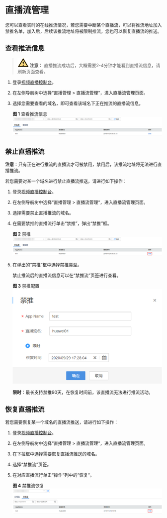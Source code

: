 # 直播流管理<a name="live010014"></a>

您可以查看实时的在线推流情况，若您需要中断某个直播流，可以将推流地址加入禁推名单，加入后，后续该推流地址将被限制推流，您也可以恢复直播流的推送。

## 查看推流信息<a name="section1050560172920"></a>

>![](public_sys-resources/icon-caution.gif) **注意：** 
>直播推流成功后，大概需要2-4分钟才能看到直播流信息，请刷新页面查看。

1.  登录[视频直播控制台](https://console.huaweicloud.com/live)。
2.  在左侧导航树中选择“直播管理 \> 直播流管理“，进入直播流管理页面。
3.  选择您需要查看的域名，即可查看该域名下正在推流的直播流信息。

    **图 1**  查看推流信息<a name="fig254458934"></a>  
    ![](figures/查看推流信息.png "查看推流信息")


## 禁止直播推流<a name="section21812043165011"></a>

**注意**：只有正在进行推流的直播流才可被禁用，禁用后，该推流地址将无法进行直播推流。

若您需要对某一个域名进行禁止直播流推送，请进行如下操作：

1.  登录[视频直播控制台](https://console.huaweicloud.com/live)。
2.  在左侧导航树中选择“直播管理 \> 直播流管理“，进入直播流管理页面。
3.  选择需要禁止直播推流的域名。
4.  在需要禁推的直播流行单击“禁推”，弹出“禁推”框。

    **图 2**  禁推<a name="fig85798101346"></a>  
    ![](figures/禁推.png "禁推")

5.  在弹出的“禁推”框中选择禁推类型。

    禁止推流后的直播流信息可以在“禁推流”页签进行查看。

    **图 3**  禁推配置<a name="fig132916251048"></a>  
    ![](figures/禁推配置.png "禁推配置")

    **限时**：最长支持禁推90天，在恢复时间前，该直播流无法进行推流活动。


## 恢复直播推流<a name="section130619493505"></a>

若您需要恢复某一个域名的直播流推送，请进行如下操作：

1.  登录[视频直播控制台](https://console.huaweicloud.com/live)。
2.  在左侧导航树中选择“直播管理 \> 直播流管理“，进入直播流管理页面。
3.  在下拉框中选择需要恢复直播流推送的域名。
4.  选择“禁推流”页签。
5.  在对应直播流行单击“操作“列中的“恢复“。

    **图 4**  禁推流恢复<a name="fig1292913518419"></a>  
    ![](figures/禁推流恢复.png "禁推流恢复")


